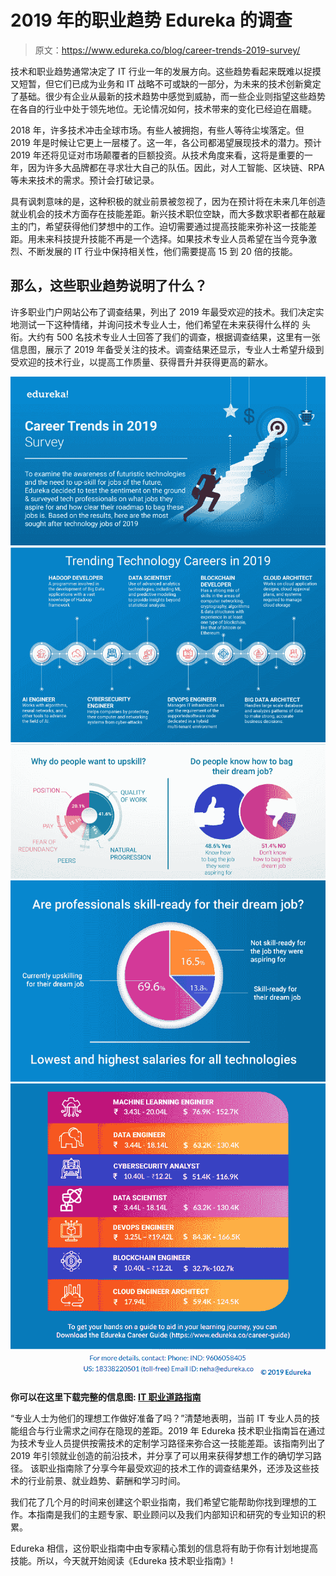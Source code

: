 # 2019 年的职业趋势 Edureka 的调查

> 原文：<https://www.edureka.co/blog/career-trends-2019-survey/>

技术和职业趋势通常决定了 IT 行业一年的发展方向。这些趋势看起来既难以捉摸又短暂，但它们已成为业务和 IT 战略不可或缺的一部分，为未来的技术创新奠定了基础。很少有企业从最新的技术趋势中感觉到威胁，而一些企业则指望这些趋势在各自的行业中处于领先地位。无论情况如何，技术带来的变化已经迫在眉睫。

2018 年，许多技术冲击全球市场。有些人被拥抱，有些人等待尘埃落定。但 2019 年是时候让它更上一层楼了。这一年，各公司都渴望展现技术的潜力。预计 2019 年还将见证对市场颠覆者的巨额投资。从技术角度来看，这将是重要的一年，因为许多大品牌都在寻求壮大自己的队伍。因此，对人工智能、区块链、RPA 等未来技术的需求。预计会打破记录。

具有讽刺意味的是，这种积极的就业前景被忽视了，因为在预计将在未来几年创造就业机会的技术方面存在技能差距。新兴技术职位空缺，而大多数求职者都在敲雇主的门，希望获得他们梦想中的工作。迫切需要通过提高技能来弥补这一技能差距。用未来科技提升技能不再是一个选择。如果技术专业人员希望在当今竞争激烈、不断发展的 IT 行业中保持相关性，他们需要提高 15 到 20 倍的技能。

## 那么，这些职业趋势说明了什么？

许多职业门户网站公布了调查结果，列出了 2019 年最受欢迎的技术。我们决定实地测试一下这种情绪，并询问技术专业人士，他们希望在未来获得什么样的 头衔。大约有 500 名技术专业人士回答了我们的调查，根据调查结果，这里有一张信息图，展示了 2019 年备受关注的技术。调查结果还显示，专业人士希望升级到受欢迎的技术行业，以提高工作质量、获得晋升并获得更高的薪水。

![Career Survey 2019 - 1](img/13a00c81066753aabb2fd35e3c9e6c37.png) ![Career Survey 2019 - 2](img/94c19df2338a3a2105dfe2729efda7cb.png) ![Career Trends - 3](img/8724da805042f1440778ecda4e60e6ee.png) ![Career Trends - 4](img/f9dbf0abecaec96c5d4db67f442efd29.png) ![Career Trends - 5](img/419b8b5bb5ae21e3a347dcfec1c692db.png)

**你可以在这里下载完整的信息图: [IT 职业道路指南](http://bit.ly/2xaXRZa)**

“专业人士为他们的理想工作做好准备了吗？”清楚地表明，当前 IT 专业人员的技能组合与行业需求之间存在隐现的差距。2019 年 Edureka 技术职业指南旨在通过为技术专业人员提供按需技术的定制学习路径来弥合这一技能差距。该指南列出了 2019 年引领就业创造的前沿技术，并分享了可以用来获得梦想工作的确切学习路径。 该职业指南除了分享今年最受欢迎的技术工作的调查结果外，还涉及这些技术的行业前景、就业趋势、薪酬和学习时间。

我们花了几个月的时间来创建这个职业指南，我们希望它能帮助你找到理想的工作。本指南是我们的主题专家、职业顾问以及我们内部知识和研究的专业知识的积累。

Edureka 相信，这份职业指南中由专家精心策划的信息将有助于你有计划地提高技能。所以，今天就开始阅读《Edureka 技术职业指南》!
